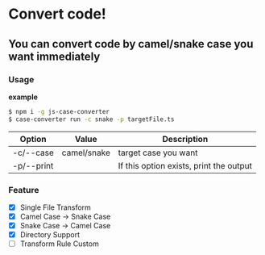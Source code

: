 # Convert code!

## You can convert code by camel/snake case you want immediately

### Usage

**example**

```bash
$ npm i -g js-case-converter
$ case-converter run -c snake -p targetFile.ts
```

| Option     | Value       | Description                             |
| ---------- | ----------- | --------------------------------------- |
| -c/--case  | camel/snake | target case you want                    |
| -p/--print |             | If this option exists, print the output |

### Feature

- [x] Single File Transform
- [x] Camel Case -> Snake Case
- [x] Snake Case -> Camel Case
- [x] Directory Support
- [ ] Transform Rule Custom
